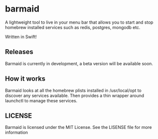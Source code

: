 barmaid
=======

A lightweight tool to live in your menu bar that allows you to start and stop homebrew installed services such as redis, postgres, mongodb etc.

Written in Swift!

## Releases

Barmaid is currently in development, a beta version will be available soon.

## How it works

Barmaid looks at all the homebrew plists installed in /usr/local/opt to discover any services available. Then provides a thin wrapper around launchctl to manage these services.

## LICENSE

Barmaid is licensed under the MIT License. See the LISENSE file for more information
